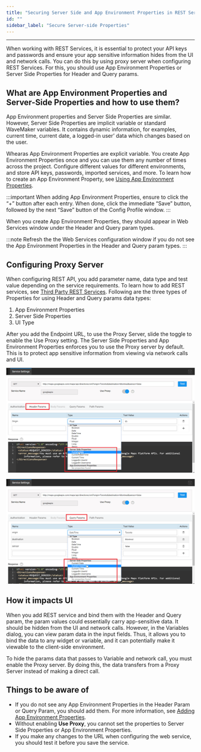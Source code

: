```yaml
---
title: "Securing Server Side and App Environment Properties in REST Services"
id: ""
sidebar_label: "Secure Server-side Properties"
---
```

---

When working with REST Services, it is essential to protect your API keys and passwords and ensure your app sensitive information hides from the UI and network calls. You can do this by using proxy server when configuring REST Services. For this, you should use App Environment Properties or Server Side Properties for Header and Query params.

## What are App Environment Properties and Server-Side Properties and how to use them?

App Environment properties and Server Side Properties are similar. However, Server Side Properties are implicit variable or standard WaveMaker variables. It contains dynamic information, for examples, current time, current date, a logged-in user’ data which changes based on the user. 

Whearas App Environment Properties are explicit variable. You create App Environment Properties once and you can use them any number of times across the project. Configure different values for different environments, and store API keys, passwords, imported services, and more. To learn how to create an App Environment Property, see [Using App Environment Properties](/learn/how-tos/using-app-environment-properties/).

:::important
When adding App Environment Properties, ensure to click the “+” button after each entry. When done, click the immediate “Save” button, followed by the next “Save” button of the Config Profile window.
:::

When you create App Environment Properties, they should appear in Web Services window under the Header and Query param types.

:::note
Refresh the the Web Services configuration window if you do not see the App Environment Properties in the Header and Query param types.
:::

## Configuring Proxy Server

When configuring REST API, you add parameter name, data type and test value depending on the service requirements. To learn how to add REST services, see [Third Party REST Services](/learn/app-development/services/web-services/rest-services/). Following are the three types of Properties for using Header and Query params data types:

1. App Environment Properties
2. Server Side Properties
3. UI Type

After you add the Endpoint URL, to use the Proxy Server, slide the toggle to enable the Use Proxy setting. The Server Side Properties and App Environment Properties enforces you to use the Proxy server by default. This is to protect app sensitive information from viewing via network calls and UI. 

[![](/learn/assets/ServerSidePropertiesHeader.png)](/learn/assets/ServerSidePropertiesHeader.png)

[![](/learn/assets/ServerSidePropertiesQuery.png)](/learn/assets/ServerSidePropertiesQuery.png)

## How it impacts UI

When you add REST service and bind them with the Header and Query param, the param values could essentially carry app-sensitive data. It should be hidden from the UI and network calls. However, in the Variables dialog, you can view param data in the input fields. Thus, it allows you to bind the data to any widget or variable, and it can potentially make it viewable to the client-side environment. 

To hide the params data that passes to Variable and network call, you must enable the Proxy server. By doing this, the data transfers from a Proxy Server instead of making a direct call.

## Things to be aware of

- If you do not see any App Environment Properties in the Header Param or Query Param, you should add them. For more information, see [Adding App Environment Properties](/learn/how-tos/using-app-environment-properties/).
- Without enabling **Use Proxy**, you cannot set the properties to Server Side Properties or App Environment Properties.
- If you make any changes to the URL when configuring the web service, you should test it before you save the service. 